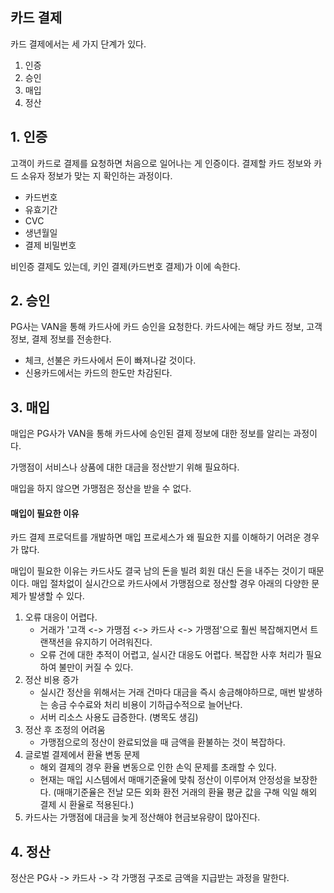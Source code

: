 ## 카드 결제

카드 결제에서는 세 가지 단계가 있다.

1. 인증
2. 승인
3. 매입
4. 정산

## 1. 인증

고객이 카드로 결제를 요청하면 처음으로 일어나는 게 인증이다. 결제할 카드 정보와 카드 소유자 정보가 맞는 지 확인하는 과정이다.
- 카드번호
- 유효기간
- CVC
- 생년월일
- 결제 비밀번호

비인증 결제도 있는데, 키인 결제(카드번호 결제)가 이에 속한다.

## 2. 승인

PG사는 VAN을 통해 카드사에 카드 승인을 요청한다. 카드사에는 해당 카드 정보, 고객 정보, 결제 정보를 전송한다.
- 체크, 선불은 카드사에서 돈이 빠져나갈 것이다.
- 신용카드에서는 카드의 한도만 차감된다.

## 3. 매입

매입은 PG사가 VAN을 통해 카드사에 승인된 결제 정보에 대한 정보를 알리는 과정이다.

가맹점이 서비스나 상품에 대한 대금을 정산받기 위해 필요하다.

매입을 하지 않으면 가맹점은 정산을 받을 수 없다. 

#### 매입이 필요한 이유

카드 결제 프로덕트를 개발하면 매입 프로세스가 왜 필요한 지를 이해하기 어려운 경우가 많다.

매입이 필요한 이유는 카드사도 결국 남의 돈을 빌려 회원 대신 돈을 내주는 것이기 때문이다.
매입 절차없이 실시간으로 카드사에서 가맹점으로 정산할 경우 아래의 다양한 문제가 발생할 수 있다.

1. 오류 대응이 어렵다.
    - 거래가 '고객 <-> 가맹점 <-> 카드사 <-> 가맹점'으로 훨씬 복잡해지면서 트랜잭션을 유지하기 어려워진다.
    - 오류 건에 대한 추적이 어렵고, 실시간 대응도 어렵다. 복잡한 사후 처리가 필요하여 불만이 커질 수 있다.
2. 정산 비용 증가
    - 실시간 정산을 위해서는 거래 건마다 대금을 즉시 송금해야하므로, 매번 발생하는 송금 수수료와 처리 비용이 기하급수적으로 늘어난다.
    - 서버 리소스 사용도 급증한다. (병목도 생김)
3. 정산 후 조정의 어려움
    - 가맹점으로의 정산이 완료되었을 때 금액을 환불하는 것이 복잡하다.
4. 글로벌 결제에서 환율 변동 문제
    - 해외 결제의 경우 환율 변동으로 인한 손익 문제를 초래할 수 있다.
    - 현재는 매입 시스템에서 매매기준율에 맞춰 정산이 이루어져 안정성을 보장한다. (매매기준율은 전날 모든 외화 환전 거래의 환율 평균 값을 구해 익일 해외 결제 시 환율로 적용된다.)
5. 카드사는 가맹점에 대금을 늦게 정산해야 현금보유량이 많아진다.

## 4. 정산

정산은 PG사 -> 카드사 -> 각 가맹점 구조로 금액을 지급받는 과정을 말한다.
